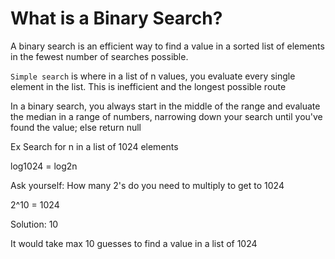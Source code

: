 # What is a Binary Search?
A binary search is an efficient way to find a value in a sorted list of elements in the fewest number of searches possible.

`Simple search` is where in a list of n values, you evaluate every single element in the list. This is inefficient and the longest possible route

In a binary search, you always start in the middle of the range and evaluate the median in a range of numbers, narrowing down your search until you've found the value; else return null

Ex Search for n in a list of 1024 elements 

log1024 = log2n 

Ask yourself: How many 2's do you need to multiply to get to 1024

2^10 = 1024

Solution: 10 

It would take max 10 guesses to find a value in a list of 1024
